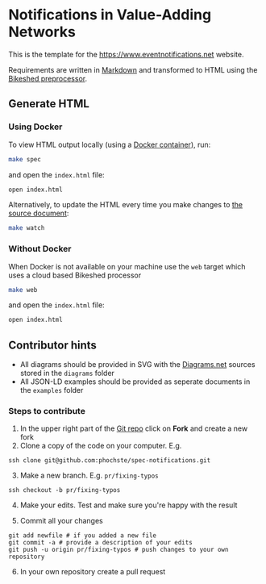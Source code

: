 # Notifications in Value-Adding Networks

This is the template for the https://www.eventnotifications.net website.

Requirements are written in [Markdown](https://daringfireball.net/projects/markdown/) and transformed to HTML using the [Bikeshed preprocessor](https://tabatkins.github.io/bikeshed/).

## Generate HTML

### Using Docker

To view HTML output locally (using a [Docker container](https://github.com/netwerk-digitaal-erfgoed/bikeshed-docker)),
run:

```bash
make spec
```

and open the `index.html` file:

```bash
open index.html
```

Alternatively, to update the HTML every time you make changes to [the source document](index.bs):

```bash
make watch
```

### Without Docker

When Docker is not available on your machine use the `web` target which uses a cloud based
Bikeshed processor

```bash
make web
```

and open the `index.html` file:

```bash
open index.html
```

## Contributor hints

- All diagrams should be provided in SVG with the [Diagrams.net](https://app.diagrams.net) sources stored in the `diagrams` folder
- All JSON-LD examples should be provided as seperate documents in the `examples` folder

### Steps to contribute

1. In the upper right part of the [Git repo](https://github.com/MellonScholarlyCommunication/spec-notifications) click on **Fork** and create a new fork
2. Clone a copy of the code on your computer. E.g.

```
ssh clone git@github.com:phochste/spec-notifications.git
```

3. Make a new branch. E.g. `pr/fixing-typos`

```
ssh checkout -b pr/fixing-typos
```

4. Make your edits. Test and make sure you're happy with the result

5. Commit all your changes

```
git add newfile # if you added a new file
git commit -a # provide a description of your edits
git push -u origin pr/fixing-typos # push changes to your own repository
``` 

6. In your own repository create a pull request